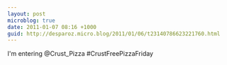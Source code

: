 ```yaml
---
layout: post
microblog: true
date: 2011-01-07 08:16 +1000
guid: http://desparoz.micro.blog/2011/01/06/t23140786623221760.html
---
```

I'm entering @Crust_Pizza #CrustFreePizzaFriday
